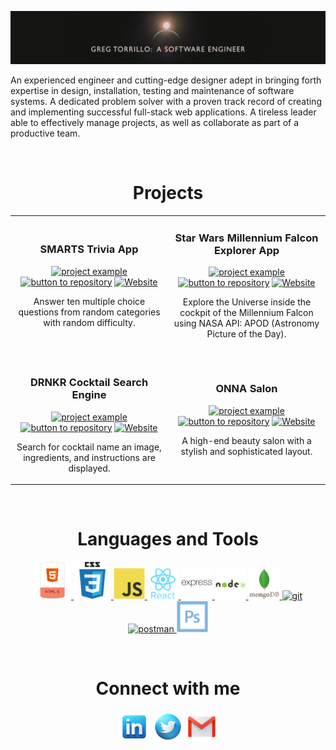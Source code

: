 ![Designer and Developer](https://github.com/GregTorrillo/GregTorrillo/blob/main/LinkedIn%20Profile%20Banner_1128X191.jpg)

<p>An experienced engineer and cutting-edge designer adept in bringing forth expertise in design, installation, testing and maintenance of software systems. A dedicated problem solver with a proven track record of creating and implementing successful full-stack web applications. A tireless leader able to effectively manage projects, as well as collaborate as part of a productive team.</p>
<br>

<h1 align="center">Projects</h1>
<div align="center">
  <table>
      <tr>
        <td width="50%">
          <h3 align="center">SMARTS Trivia App</h3>
          <p align="center">
            <a href="https://github.com/GregTorrillo/SMARTS-Trivia-App" target="_blank" rel="noreferrer"> <img src="https://github.com/GregTorrillo/SMARTS-Trivia-App/blob/main/smarts.gif?raw=true" alt="project example"/> </a>
            <span> <a href="https://github.com/GregTorrillo/SMARTS-Trivia-App" target="_blank" rel="noreferrer""><img src="https://img.shields.io/badge/-repo-efefef?style=flat-square&logo=github&logoColor=F78166" alt="button to repository" height ="25px"></a> <a href="https://smarts-trivia.netlify.app/" target="_blank" rel="noreferrer"><img src="https://img.shields.io/badge/-live%20site-F78166?style=flat-square" alt="Website" height="25px"></a> </span>
            <p align="center">
              Answer ten multiple choice questions from random categories with random difficulty. 
            </p>
          </p>
        </td>
        <td width="50%">
          <h3 align="center">Star Wars Millennium Falcon Explorer App</h3>
          <p align="center">
            <a href="https://github.com/GregTorrillo/Millennium-Falcon-Explorer-App" target="_blank" rel="noreferrer"> <img src="https://github.com/GregTorrillo/Millennium-Falcon-Explorer-App/blob/main/MF-explorer-app.gif?raw=true" alt="project example"/> </a>
            <span> <a href="https://github.com/GregTorrillo/Millennium-Falcon-Explorer-App" target="_blank" rel="noreferrer""><img src="https://img.shields.io/badge/-repo-efefef?style=flat-square&logo=github&logoColor=F78166" alt="button to repository" height ="25px"></a> <a href="https://millenium-falcon-explorer.netlify.app/" target="_blank" rel="noreferrer"><img src="https://img.shields.io/badge/-live%20site-F78166?style=flat-square" alt="Website" height="25px"></a> </span>
            <p align="center">
              Explore the Universe inside the cockpit of the Millennium Falcon using NASA API: APOD (Astronomy Picture of the Day).
            </p>
          </p>
        </td>
      </tr>
      <tr>
        <td width="50%">
          <br>
          <h3 align="center">DRNKR Cocktail Search Engine</h3>
          <p align="center">
            <a href="https://github.com/GregTorrillo/DRNKR-Cocktail-Search-Engine" target="_blank" rel="noreferrer"> <img src="https://github.com/GregTorrillo/DRNKR-Cocktail-Search-Engine/blob/main/DRNKR.gif?raw=true" alt="project example"/> </a>
            <span> <a href="https://github.com/GregTorrillo/DRNKR-Cocktail-Search-Engine" target="_blank" rel="noreferrer""><img src="https://img.shields.io/badge/-repo-efefef?style=flat-square&logo=github&logoColor=F78166" alt="button to repository" height ="25px"></a> <a href="https://drnkr.netlify.app/" target="_blank" rel="noreferrer"><img src="https://img.shields.io/badge/-live%20site-F78166?style=flat-square" alt="Website" height="25px"></a></span>
            <p align="center">
              Search for cocktail name an image, ingredients, and instructions are displayed.
            </p>
          </p>
        </td>
        <td width="50%">
          <h3 align="center">ONNA Salon</h3>
          <p align="center">
            <a href="https://github.com/GregTorrillo/Onna-Salon" target="_blank" rel="noreferrer"> <img src="https://github.com/GregTorrillo/Onna-Salon/blob/main/Onna.gif?raw=true" alt="project example"/> </a>
            <span> <a href="https://github.com/GregTorrillo/Onna-Salon" target="_blank" rel="noreferrer""><img src="https://img.shields.io/badge/-repo-efefef?style=flat-square&logo=github&logoColor=F78166" alt="button to repository" height ="25px"></a> <a href="https://onnasalon.netlify.app/" target="_blank" rel="noreferrer"><img src="https://img.shields.io/badge/-live%20site-F78166?style=flat-square" alt="Website" height="25px"></a> </span>
            <p align="center">
              A high-end beauty salon with a stylish and sophisticated layout.
            </p>
          </p>
        </td>
      </tr>
  </table>
</div>
<br>
<h1 align="center">Languages and Tools</h1>
<p align="center"> <a href="https://developer.mozilla.org/en-US/docs/Web/HTML" target="_blank" rel="noreferrer"><img src="https://github.com/GregTorrillo/GregTorrillo/blob/main/assets/github-html5.png" alt="html5" width="60" height="60"/> </a> <a href="https://developer.mozilla.org/en-US/docs/Web/CSS" target="_blank" rel="noreferrer"> <img src="https://raw.githubusercontent.com/devicons/devicon/master/icons/css3/css3-original-wordmark.svg" alt="css3" width="60" height="60"/> </a> <a href="https://developer.mozilla.org/en-US/docs/Web/JavaScript" target="_blank" rel="noreferrer"> <img src="https://raw.githubusercontent.com/devicons/devicon/master/icons/javascript/javascript-original.svg" alt="javascript" width="50" height="50"/> </a> <a href="https://reactjs.org/" target="_blank" rel="noreferrer"> <img src="https://raw.githubusercontent.com/devicons/devicon/master/icons/react/react-original-wordmark.svg" alt="react" width="50" height="50"/> </a> <a href="https://expressjs.com" target="_blank" rel="noreferrer"> <img src="https://raw.githubusercontent.com/devicons/devicon/master/icons/express/express-original-wordmark.svg" alt="express" width="50" height="50"/> </a> <a href="https://nodejs.org" target="_blank" rel="noreferrer"> <img src="https://raw.githubusercontent.com/devicons/devicon/master/icons/nodejs/nodejs-original-wordmark.svg" alt="nodejs" width="50" height="50"/> </a> <a href="https://www.mongodb.com/" target="_blank" rel="noreferrer"> <img src="https://raw.githubusercontent.com/devicons/devicon/master/icons/mongodb/mongodb-original-wordmark.svg" alt="mongodb" width="50" height="50"/> </a> <a href="https://git-scm.com/" target="_blank" rel="noreferrer"> <img src="https://www.vectorlogo.zone/logos/git-scm/git-scm-icon.svg" alt="git" width="50" height="50"/> </a> <a href="https://postman.com" target="_blank" rel="noreferrer"> <img src="https://www.vectorlogo.zone/logos/getpostman/getpostman-icon.svg" alt="postman" width="50" height="50"/> </a> <a href="https://www.photoshop.com/en" target="_blank" rel="noreferrer"> <img src="https://raw.githubusercontent.com/devicons/devicon/master/icons/photoshop/photoshop-line.svg" alt="photoshop" width="50" height="50"/> </a> </p>
<br>
 <h1 align="center"> Connect with me</h1>
<p align="center">
<a href="https://www.linkedin.com/in/gregtorrillo/" target="blank"><img align="center" src="https://github.com/GregTorrillo/GregTorrillo/blob/main/assets/3d-linkedin.png?raw=true" alt="GregTorrillo" height="50" width="50" /></a>
<a href="https://twitter.com/GregTorrillo" target="blank"><img align="center" src="https://github.com/GregTorrillo/GregTorrillo/blob/main/assets/3d-twitter.png?raw=true" alt="GregTorrillo" height="50" width="50" /></a>
<a href="mailto:greg.torrillo@gmail.com"><img align="center" src="https://github.com/GregTorrillo/GregTorrillo/blob/main/assets/3d-gmail-logo.png?raw=true" alt="GregTorrillo" height="50" width="50" /></a>
</p>







